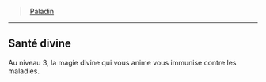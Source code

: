 ﻿---
!ClassFeatureItem
Id: paladin_hd.md#santé-divine
ParentLink: paladin_hd.md#paladin
Name: Santé divine
ParentName: Paladin
NameLevel: 2
Attributes: {}
---
> [Paladin](hd_paladin.md)

---

## Santé divine

Au niveau 3, la magie divine qui vous anime vous immunise contre les maladies.

